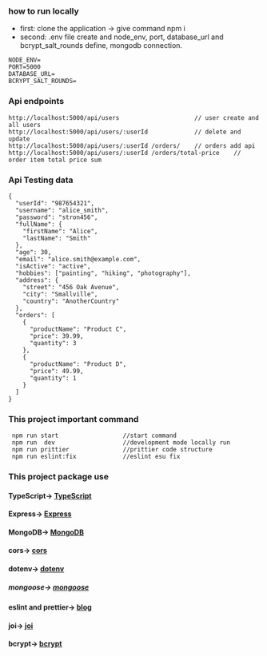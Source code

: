 ### how to run locally
* first: clone the application -> give command npm i
* second: .env file create and node_env, port, database_url and bcrypt_salt_rounds define, mongodb connection.
```
NODE_ENV=
PORT=5000
DATABASE_URL=
BCRYPT_SALT_ROUNDS=
```
### Api endpoints
```
http://localhost:5000/api/users                     // user create and all users
http://localhost:5000/api/users/:userId             // delete and update
http://localhost:5000/api/users/:userId /orders/    // orders add api
http://localhost:5000/api/users/:userId /orders/total-price    // order item total price sum

```
### Api Testing data
```
{
  "userId": "987654321",
  "username": "alice_smith",
  "password": "stron456",
  "fullName": {
    "firstName": "Alice",
    "lastName": "Smith"
  },
  "age": 30,
  "email": "alice.smith@example.com",
  "isActive": "active",
  "hobbies": ["painting", "hiking", "photography"],
  "address": {
    "street": "456 Oak Avenue",
    "city": "Smallville",
    "country": "AnotherCountry"
  },
  "orders": [
    {
      "productName": "Product C",
      "price": 39.99,
      "quantity": 3
    },
    {
      "productName": "Product D",
      "price": 49.99,
      "quantity": 1
    }
  ]
}

```


### This project important command
```
 npm run start                  //start command
 npm run  dev                   //development mode locally run
 npm run prittier               //prittier code structure
 npm run eslint:fix             //eslint esu fix
```
### This project package use
#### TypeScript->  [TypeScript](https://www.typescriptlang.org/download)
####  Express->  [Express](https://expressjs.com/en/starter/hello-world.html)
####  MongoDB->  [MongoDB](https://account.mongodb.com/account/login?n=%2Fv2%2F65204b5a8bd2d3131c13c6e1&nextHash=%23clusters%2Fconnect%3FclusterId%3DCluster0)
####  cors->  [cors](https://www.npmjs.com/package/cors)
####  dotenv->  [dotenv](https://www.npmjs.com/package/dotenv)
##### mongoose->  [mongoose](https://mongoosejs.com/docs/middleware.html)
####  eslint and prettier->  [blog](https://blog.logrocket.com/linting-typescript-eslint-prettier/)
####  joi->  [joi](https://joi.dev/api/?v=17.9.1#defaultsmodifier)
####  bcrypt->  [bcrypt](https://www.npmjs.com/package/bcrypt)